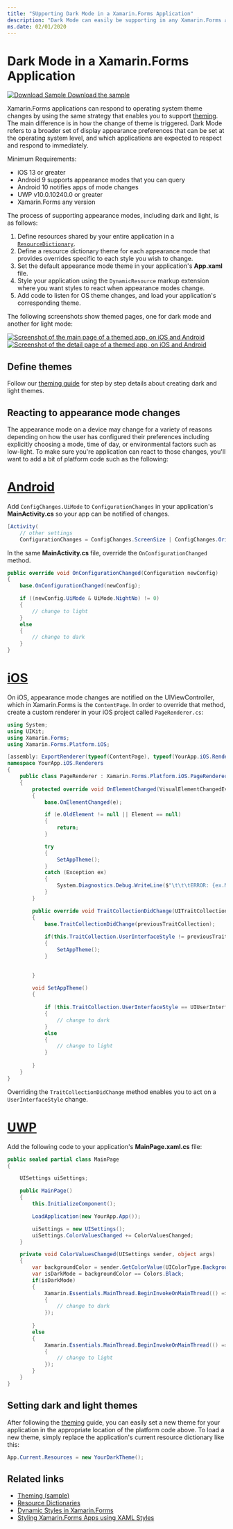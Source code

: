 ```yaml
---
title: "SUpporting Dark Mode in a Xamarin.Forms Application"
description: "Dark Mode can easily be supporting in any Xamarin.Forms application using a combination of ResourceDictionaries, DynamicResources, and platform knowledge."
ms.date: 02/01/2020
---
```


# Dark Mode in a Xamarin.Forms Application

[![Download Sample](~/media/shared/download.png) Download the sample](https://docs.microsoft.com/samples/xamarin/xamarin-forms-samples/userinterface-theming/)

Xamarin.Forms applications can respond to operating system theme changes by using the same strategy that enables you to support [theming](theming.md). The main difference is in how the change of theme is triggered. Dark Mode refers to a broader set of display appearance preferences that can be set at the operating system level, and which applications are expected to respect and respond to immediately. 

Minimum Requirements:

* iOS 13 or greater
* Android 9 supports appearance modes that you can query
* Android 10 notifies apps of mode changes
* UWP v10.0.10240.0 or greater
* Xamarin.Forms any version

The process of supporting appearance modes, including dark and light, is as follows:

1. Define resources shared by your entire application in a [`ResourceDictionary`](xref:Xamarin.Forms.ResourceDictionary).
2. Define a resource dictionary theme for each appearance mode that provides overrides specific to each style you wish to change.
3. Set the default appearance mode theme in your application's **App.xaml** file.
4. Style your application using the `DynamicResource` markup extension where you want styles to react when appearance modes change.
5. Add code to listen for OS theme changes, and load your application's corresponding theme.

The following screenshots show themed pages, one for dark mode and another for light mode:

[![Screenshot of the main page of a themed app, on iOS and Android](theming-images/main-page-both-themes.png "Main page of themed app")](theming-images/main-page-both-themes-large.png#lightbox "Main page of themed app")
[![Screenshot of the detail page of a themed app, on iOS and Android](theming-images/detail-page-both-themes.png "Detail page of themed app")](theming-images/detail-page-both-themes-large.png#lightbox "Detail page of themed app")

## Define themes

Follow our [theming guide](theming.md) for step by step details about creating dark and light themes.

## Reacting to appearance mode changes

The appearance mode on a device may change for a variety of reasons depending on how the user has configured their preferences including explicitly choosing a mode, time of day, or environmental factors such as low-light. To make sure you're application can react to those changes, you'll want to add a bit of platform code such as the following:

# [Android](#tab/android)

Add `ConfigChanges.UiMode` to `ConfigurationChanges` in your application's **MainActivity.cs** so your app can be notified of changes.

```csharp
[Activity(
    // other settings
    ConfigurationChanges = ConfigChanges.ScreenSize | ConfigChanges.Orientation | ConfigChanges.UiMode)]
```

In the same **MainActivity.cs** file, override the `OnConfigurationChanged` method.

```csharp
public override void OnConfigurationChanged(Configuration newConfig)
{
    base.OnConfigurationChanged(newConfig);

    if ((newConfig.UiMode & UiMode.NightNo) != 0)
    {
        // change to light
    }
    else
    {
        // change to dark
    }
}
```

# [iOS](#tab/ios)

On iOS, appearance mode changes are notified on the UIViewController, which in Xamarin.Forms is the `ContentPage`. In order to override that method, create a custom renderer in your iOS project called `PageRenderer.cs`: 

```csharp
using System;
using UIKit;
using Xamarin.Forms;
using Xamarin.Forms.Platform.iOS;

[assembly: ExportRenderer(typeof(ContentPage), typeof(YourApp.iOS.Renderers.PageRenderer))]
namespace YourApp.iOS.Renderers
{
    public class PageRenderer : Xamarin.Forms.Platform.iOS.PageRenderer
    {
        protected override void OnElementChanged(VisualElementChangedEventArgs e)
        {
            base.OnElementChanged(e);

            if (e.OldElement != null || Element == null)
            {
                return;
            }

            try
            {
                SetAppTheme();
            }
            catch (Exception ex)
            {
                System.Diagnostics.Debug.WriteLine($"\t\t\tERROR: {ex.Message}");
            }
        }

        public override void TraitCollectionDidChange(UITraitCollection previousTraitCollection)
        {
            base.TraitCollectionDidChange(previousTraitCollection);
            
            if(this.TraitCollection.UserInterfaceStyle != previousTraitCollection.UserInterfaceStyle)
            {
                SetAppTheme();
            }

            
        }

        void SetAppTheme()
        {
            
            if (this.TraitCollection.UserInterfaceStyle == UIUserInterfaceStyle.Dark)
            {
                // change to dark
            }
            else
            {
                // change to light
            }
        
        }
    }
}
```

Overriding the `TraitCollectionDidChange` method enables you to act on a `UserInterfaceStyle` change.

# [UWP](#tab/uwp)

Add the following code to your application's **MainPage.xaml.cs** file:

```csharp
public sealed partial class MainPage
{

    UISettings uiSettings;

    public MainPage()
    {
        this.InitializeComponent();

        LoadApplication(new YourApp.App());

        uiSettings = new UISettings();
        uiSettings.ColorValuesChanged += ColorValuesChanged;
    }

    private void ColorValuesChanged(UISettings sender, object args)
    {
        var backgroundColor = sender.GetColorValue(UIColorType.Background);
        var isDarkMode = backgroundColor == Colors.Black;
        if(isDarkMode)
        {
            Xamarin.Essentials.MainThread.BeginInvokeOnMainThread(() =>
            {
                // change to dark
            });
            
        }
        else
        {
            Xamarin.Essentials.MainThread.BeginInvokeOnMainThread(() =>
            {
                // change to light
            });
        }
    }
}
```

## Setting dark and light themes

After following the [theming](theming.md) guide, you can easily set a new theme for your application in the appropriate location of the platform code above. To load a new theme, simply replace the application's current resource dictionary like this:

```csharp
App.Current.Resources = new YourDarkTheme();
```

## Related links

- [Theming (sample)](https://docs.microsoft.com/samples/xamarin/xamarin-forms-samples/userinterface-theming/)
- [Resource Dictionaries](~/xamarin-forms/xaml/resource-dictionaries.md)
- [Dynamic Styles in Xamarin.Forms](~/xamarin-forms/user-interface/styles/xaml/dynamic.md)
- [Styling Xamarin.Forms Apps using XAML Styles](~/xamarin-forms/user-interface/styles/xaml/index.md)
